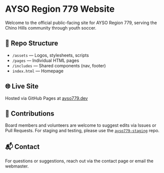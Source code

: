 # AYSO Region 779 Website

Welcome to the official public-facing site for AYSO Region 779, serving the Chino Hills community through youth soccer.

## 📁 Repo Structure

- `/assets` — Logos, stylesheets, scripts
- `/pages` — Individual HTML pages
- `/includes` — Shared components (nav, footer)
- `index.html` — Homepage

## 🌐 Live Site

Hosted via GitHub Pages at [ayso779.dev](https://ayso779.dev)

## 🤝 Contributions

Board members and volunteers are welcome to suggest edits via Issues or Pull Requests. For staging and testing, please use the [`ayso779-staging`](https://github.com/YOURUSERNAME/ayso779-staging) repo.

## 📬 Contact

For questions or suggestions, reach out via the contact page or email the webmaster.
